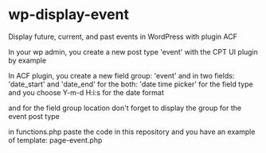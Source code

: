 # wp-display-event
Display future, current, and past events in WordPress with plugin ACF

In your wp admin, you create a new post type 'event' with the CPT UI plugin by example

In ACF plugin, you create a new field group: 'event'
and in two fields: 'date_start' and 'date_end' 
for the both: 'date time picker' for the field type and you choose Y-m-d H:i:s for the date format

and for the field group location don't forget to display the group for the event post type

in functions.php paste the code in this repository and you have an example of template: page-event.php

